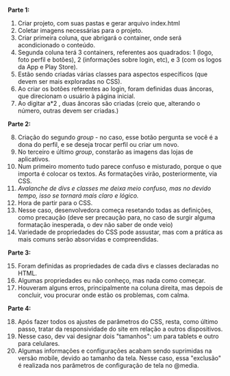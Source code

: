 **Parte 1:**

1. Criar projeto, com suas pastas e gerar arquivo index.html
2. Coletar imagens necessárias para o projeto.
3. Criar primeira coluna, que abrigará o container, onde será acondicionado o conteúdo.
4. Segunda coluna terá 3 containers, referentes aos quadrados: 1 (logo, foto perfil e botões), 2 (informações sobre login, etc), e 3 (com os logos da App e Play Store).
5. Estão sendo criadas várias classes para aspectos específicos (que devem ser mais exploradas no CSS).
6. Ao criar os botões referentes ao login, foram definidas duas âncoras, que direcionam o usuário à página inicial.
7. Ao digitar  a*2 , duas âncoras são criadas (creio que, alterando o número, outras devem ser criadas.)

**Parte 2:**

8. Criação do segundo *group* - no caso, esse botão pergunta se você é a dona do perfil, e se deseja trocar perfil ou criar um novo.
9. No terceiro e último *group*, constarão as imagens das lojas de aplicativos.
10. Num primeiro momento tudo parece confuso e misturado, porque o que importa é colocar os textos. As formatações virão, posteriormente, via CSS.
11. *Avalanche de divs e classes me deixa meio confuso, mas no devido tempo, isso se tornará mais claro e lógico.*
12. Hora de partir para o CSS.
13. Nesse caso, desenvolvedora começa resetando todas as definições, como precaução (deve ser precaução para, no caso de surgir alguma formatação inesperada, o dev não saber de onde veio)
14. Variedade de propriedades do CSS pode assustar, mas com a prática as mais comuns serão absorvidas e compreendidas.

**Parte 3:**

15. Foram definidas as propriedades de cada divs e classes declaradas no HTML.
16. Algumas propriedades eu não conheço, mas nada como começar.
17. Houveram alguns erros, principalmente na coluna direita, mas depois de concluir, vou procurar onde estão os problemas, com calma.

**Parte 4:**

18. Após fazer todos os ajustes de parâmetros do CSS, resta, como último passo, tratar da responsividade do site em relação a outros dispositivos.
19. Nesse caso, dev vai designar dois "tamanhos": um para tablets e outro para celulares.
20. Algumas informações e configurações acabam sendo suprimidas na versão mobile, devido ao tamanho da tela. Nesse caso, essa "exclusão" é realizada nos parâmetros de configuração de tela no @media.

    


